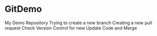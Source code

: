# GitDemo
My Demo Repository
Trying to create a new branch
Creating a new pull request
Check Version Control for new 
Update Code and Merge
